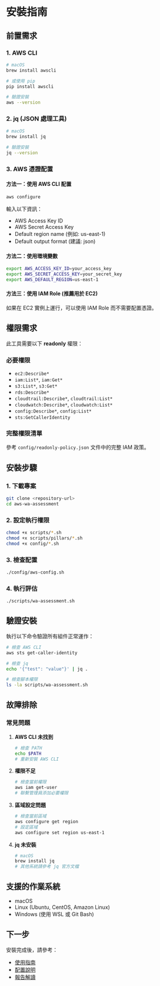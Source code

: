 # 安裝指南

## 前置需求

### 1. AWS CLI
```bash
# macOS
brew install awscli

# 或使用 pip
pip install awscli

# 驗證安裝
aws --version
```

### 2. jq (JSON 處理工具)
```bash
# macOS
brew install jq

# 驗證安裝
jq --version
```

### 3. AWS 憑證配置

#### 方法一：使用 AWS CLI 配置
```bash
aws configure
```
輸入以下資訊：
- AWS Access Key ID
- AWS Secret Access Key  
- Default region name (例如: us-east-1)
- Default output format (建議: json)

#### 方法二：使用環境變數
```bash
export AWS_ACCESS_KEY_ID=your_access_key
export AWS_SECRET_ACCESS_KEY=your_secret_key
export AWS_DEFAULT_REGION=us-east-1
```

#### 方法三：使用 IAM Role (推薦用於 EC2)
如果在 EC2 實例上運行，可以使用 IAM Role 而不需要配置憑證。

## 權限需求

此工具需要以下 **readonly** 權限：

### 必要權限
- `ec2:Describe*`
- `iam:List*`, `iam:Get*`
- `s3:List*`, `s3:Get*`
- `rds:Describe*`
- `cloudtrail:Describe*`, `cloudtrail:List*`
- `cloudwatch:Describe*`, `cloudwatch:List*`
- `config:Describe*`, `config:List*`
- `sts:GetCallerIdentity`

### 完整權限清單
參考 `config/readonly-policy.json` 文件中的完整 IAM 政策。

## 安裝步驟

### 1. 下載專案
```bash
git clone <repository-url>
cd aws-wa-assessment
```

### 2. 設定執行權限
```bash
chmod +x scripts/*.sh
chmod +x scripts/pillars/*.sh
chmod +x config/*.sh
```

### 3. 檢查配置
```bash
./config/aws-config.sh
```

### 4. 執行評估
```bash
./scripts/wa-assessment.sh
```

## 驗證安裝

執行以下命令驗證所有組件正常運作：

```bash
# 檢查 AWS CLI
aws sts get-caller-identity

# 檢查 jq
echo '{"test": "value"}' | jq .

# 檢查腳本權限
ls -la scripts/wa-assessment.sh
```

## 故障排除

### 常見問題

1. **AWS CLI 未找到**
   ```bash
   # 檢查 PATH
   echo $PATH
   # 重新安裝 AWS CLI
   ```

2. **權限不足**
   ```bash
   # 檢查當前權限
   aws iam get-user
   # 聯繫管理員添加必要權限
   ```

3. **區域設定問題**
   ```bash
   # 檢查當前區域
   aws configure get region
   # 設定區域
   aws configure set region us-east-1
   ```

4. **jq 未安裝**
   ```bash
   # macOS
   brew install jq
   # 其他系統請參考 jq 官方文檔
   ```

## 支援的作業系統

- macOS
- Linux (Ubuntu, CentOS, Amazon Linux)
- Windows (使用 WSL 或 Git Bash)

## 下一步

安裝完成後，請參考：
- [使用指南](usage.md)
- [配置說明](configuration.md)
- [報告解讀](report-interpretation.md)
